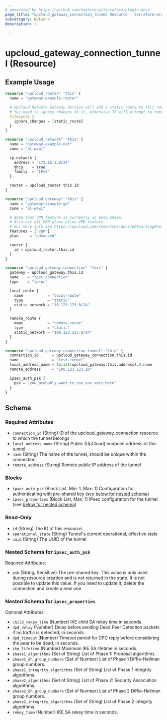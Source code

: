 ```yaml
---
# generated by https://github.com/hashicorp/terraform-plugin-docs
page_title: "upcloud_gateway_connection_tunnel Resource - terraform-provider-upcloud"
subcategory: Network
description: |-
  
---
```


# upcloud_gateway_connection_tunnel (Resource)



## Example Usage

```terraform
resource "upcloud_router" "this" {
  name = "gateway-example-router"

  # UpCloud Network Gateway Service will add a static route to this router to ensure gateway networking is working as intended.
  # You need to ignore changes to it, otherwise TF will attempt to remove the static routes on subsequent applies
  lifecycle {
    ignore_changes = [static_route]
  }
}

resource "upcloud_network" "this" {
  name = "gateway-example-net"
  zone = "pl-waw1"

  ip_network {
    address = "172.16.2.0/24"
    dhcp    = true
    family  = "IPv4"
  }

  router = upcloud_router.this.id
}

resource "upcloud_gateway" "this" {
  name = "gateway-example-gw"
  zone = "pl-waw1"

  # Note that VPN feature is currently in beta phase.
  # Also not all VPN plans allow VPN feature.
  # For more info see https://upcloud.com/resources/docs/networking#nat-and-vpn-gateways
  features = ["vpn"]
  plan     = "advanced"

  router {
    id = upcloud_router.this.id
  }
}

resource "upcloud_gateway_connection" "this" {
  gateway = upcloud_gateway.this.id
  name    = "test-connection"
  type    = "ipsec"

  local_route {
    name           = "local-route"
    type           = "static"
    static_network = "10.123.123.0/24"
  }

  remote_route {
    name           = "remote-route"
    type           = "static"
    static_network = "100.123.123.0/24"
  }
}

resource "upcloud_gateway_connection_tunnel" "this" {
  connection_id      = upcloud_gateway_connection.this.id
  name               = "test-tunnel"
  local_address_name = tolist(upcloud_gateway.this.address).0.name
  remote_address     = "100.123.123.10"

  ipsec_auth_psk {
    psk = "you_probably_want_to_use_env_vars_here"
  }
}
```

<!-- schema generated by tfplugindocs -->
## Schema

### Required Attributes

- `connection_id` (String) ID of the upcloud_gateway_connection resource to which the tunnel belongs
- `local_address_name` (String) Public (UpCloud) endpoint address of this tunnel
- `name` (String) The name of the tunnel, should be unique within the connection
- `remote_address` (String) Remote public IP address of the tunnel

### Blocks

- `ipsec_auth_psk` (Block List, Min: 1, Max: 1) Configuration for authenticating with pre-shared key (see [below for nested schema](#nestedblock--ipsec_auth_psk))
- `ipsec_properties` (Block List, Max: 1) IPsec configuration for the tunnel (see [below for nested schema](#nestedblock--ipsec_properties))

### Read-Only

- `id` (String) The ID of this resource.
- `operational_state` (String) Tunnel's current operational, effective state
- `uuid` (String) The UUID of the tunnel

<a id="nestedblock--ipsec_auth_psk"></a>
### Nested Schema for `ipsec_auth_psk`

Required Attributes:

- `psk` (String, Sensitive) The pre-shared key. This value is only used during resource creation and is not returned in the state. It is not possible to update this value. If you need to update it, delete the connection and create a new one.


<a id="nestedblock--ipsec_properties"></a>
### Nested Schema for `ipsec_properties`

Optional Attributes:

- `child_rekey_time` (Number) IKE child SA rekey time in seconds.
- `dpd_delay` (Number) Delay before sending Dead Peer Detection packets if no traffic is detected, in seconds.
- `dpd_timeout` (Number) Timeout period for DPD reply before considering the peer to be dead, in seconds.
- `ike_lifetime` (Number) Maximum IKE SA lifetime in seconds.
- `phase1_algorithms` (Set of String) List of Phase 1: Proposal algorithms.
- `phase1_dh_group_numbers` (Set of Number) List of Phase 1 Diffie-Hellman group numbers.
- `phase1_integrity_algorithms` (Set of String) List of Phase 1 integrity algorithms.
- `phase2_algorithms` (Set of String) List of Phase 2: Security Association algorithms.
- `phase2_dh_group_numbers` (Set of Number) List of Phase 2 Diffie-Hellman group numbers.
- `phase2_integrity_algorithms` (Set of String) List of Phase 2 integrity algorithms.
- `rekey_time` (Number) IKE SA rekey time in seconds.
